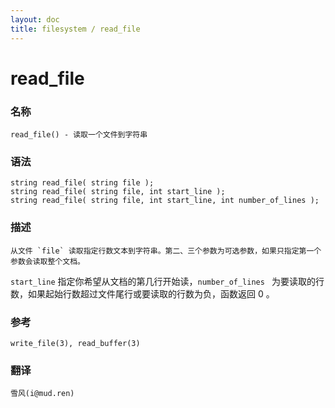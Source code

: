 ```yaml
---
layout: doc
title: filesystem / read_file
---
```

# read_file

### 名称

    read_file() - 读取一个文件到字符串

### 语法

    string read_file( string file );
    string read_file( string file, int start_line );
    string read_file( string file, int start_line, int number_of_lines );

### 描述

    从文件 `file` 读取指定行数文本到字符串。第二、三个参数为可选参数，如果只指定第一个参数会读取整个文档。

   `start_line` 指定你希望从文档的第几行开始读，`number_of_lines ` 为要读取的行数，如果起始行数超过文件尾行或要读取的行数为负，函数返回 0 。

### 参考

    write_file(3), read_buffer(3)

### 翻译

    雪风(i@mud.ren)
